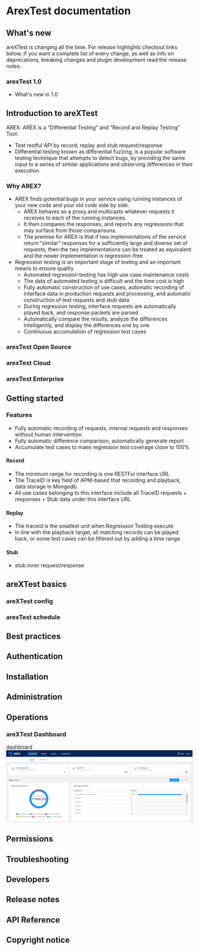 # ArexTest documentation

## What's new

areXTest is changing all the time. For release highlights checkout links below, if you want a complete list of every change, as well as info on deprecations, breaking changes and plugin development read the release notes.

### arexTest 1.0

- What's new in 1.0

## Introduction to areXTest

AREX: AREX is a “Differential Testing” and “Record and Replay Testing” Tool:

- Test restful API by record, replay and stub request/response
- Differential testing known as differential fuzzing, is a popular software testing technique that attempts to detect bugs, by providing the same input to a series of similar applications and observing differences in their execution.

### Why AREX?

- AREX finds potential bugs in your service using running instances of your new code and your old code side by side.
  - AREX behaves as a proxy and multicasts whatever requests it receives to each of the running instances.
  - It then compares the responses, and reports any regressions that may surface from those comparisons.
  - The premise for AREX is that if two implementations of the service return “similar” responses for a sufficiently large and diverse set of requests, then the two implementations can be treated as equivalent and the newer implementation is regression-free
- Regression testing is an important stage of testing and an important means to ensure quality
  - Automated regression testing has high use case maintenance costs
  - The data of automated testing is difficult and the time cost is high
  - Fully automatic construction of use cases, automatic recording of interface data in production requests and processing, and automatic construction of test requests and stub data
  - During regression testing, interface requests are automatically played back, and response packets are parsed
  - Automatically compare the results, analyze the differences intelligently, and display the differences one by one
  - Continuous accumulation of regression test cases

### arexTest Open Source

### arexTest Cloud

### arexTest Enterprise

## Getting started

### Features

- Fully automatic recording of requests, internal requests and responses without human intervention
- Fully automatic difference comparison, automatically generate report
- Accumulate test cases to make regression test coverage close to 100%

#### Record

- The minimum range for recording is one RESTFul interface URL
- The TraceID is key field of APM-based that recording and playback, data storage in Mongodb
- All use cases belonging to this interface include all TraceID requests + responses + Stub data under this interface URL

#### Replay

- The traceid is the smallest unit when Regression Testing execute
- In line with the playback target, all matching records can be played back, or some test cases can be filtered out by adding a time range

#### Stub

- stub inner request/response

## areXTest basics

### areXTest config

### arexTest schedule

## Best practices

## Authentication

## Installation

## Administration

## Operations

### areXTest Dashboard

dashboard
![Dashboard Top](./images/dashboard-top.png)

## Permissions

## Troubleshooting

## Developers

## Release notes

## API Reference

## Copyright notice
